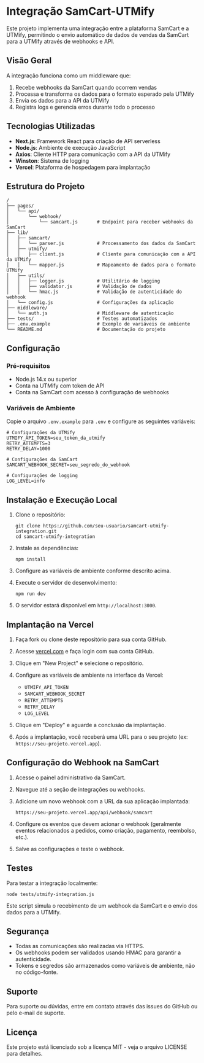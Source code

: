 # Integração SamCart-UTMify

Este projeto implementa uma integração entre a plataforma SamCart e a UTMify, permitindo o envio automático de dados de vendas da SamCart para a UTMify através de webhooks e API.

## Visão Geral

A integração funciona como um middleware que:
1. Recebe webhooks da SamCart quando ocorrem vendas
2. Processa e transforma os dados para o formato esperado pela UTMify
3. Envia os dados para a API da UTMify
4. Registra logs e gerencia erros durante todo o processo

## Tecnologias Utilizadas

- **Next.js**: Framework React para criação de API serverless
- **Node.js**: Ambiente de execução JavaScript
- **Axios**: Cliente HTTP para comunicação com a API da UTMify
- **Winston**: Sistema de logging
- **Vercel**: Plataforma de hospedagem para implantação

## Estrutura do Projeto

```
/
├── pages/
│   └── api/
│       └── webhook/
│           └── samcart.js       # Endpoint para receber webhooks da SamCart
├── lib/
│   ├── samcart/
│   │   └── parser.js            # Processamento dos dados da SamCart
│   ├── utmify/
│   │   ├── client.js            # Cliente para comunicação com a API da UTMify
│   │   └── mapper.js            # Mapeamento de dados para o formato UTMify
│   ├── utils/
│   │   ├── logger.js            # Utilitário de logging
│   │   ├── validator.js         # Validação de dados
│   │   └── hmac.js              # Validação de autenticidade do webhook
│   └── config.js                # Configurações da aplicação
├── middleware/
│   └── auth.js                  # Middleware de autenticação
├── tests/                       # Testes automatizados
├── .env.example                 # Exemplo de variáveis de ambiente
└── README.md                    # Documentação do projeto
```

## Configuração

### Pré-requisitos

- Node.js 14.x ou superior
- Conta na UTMify com token de API
- Conta na SamCart com acesso à configuração de webhooks

### Variáveis de Ambiente

Copie o arquivo `.env.example` para `.env` e configure as seguintes variáveis:

```
# Configurações da UTMify
UTMIFY_API_TOKEN=seu_token_da_utmify
RETRY_ATTEMPTS=3
RETRY_DELAY=1000

# Configurações da SamCart
SAMCART_WEBHOOK_SECRET=seu_segredo_do_webhook

# Configurações de logging
LOG_LEVEL=info
```

## Instalação e Execução Local

1. Clone o repositório:
   ```
   git clone https://github.com/seu-usuario/samcart-utmify-integration.git
   cd samcart-utmify-integration
   ```

2. Instale as dependências:
   ```
   npm install
   ```

3. Configure as variáveis de ambiente conforme descrito acima.

4. Execute o servidor de desenvolvimento:
   ```
   npm run dev
   ```

5. O servidor estará disponível em `http://localhost:3000`.

## Implantação na Vercel

1. Faça fork ou clone deste repositório para sua conta GitHub.

2. Acesse [vercel.com](https://vercel.com) e faça login com sua conta GitHub.

3. Clique em "New Project" e selecione o repositório.

4. Configure as variáveis de ambiente na interface da Vercel:
   - `UTMIFY_API_TOKEN`
   - `SAMCART_WEBHOOK_SECRET`
   - `RETRY_ATTEMPTS`
   - `RETRY_DELAY`
   - `LOG_LEVEL`

5. Clique em "Deploy" e aguarde a conclusão da implantação.

6. Após a implantação, você receberá uma URL para o seu projeto (ex: `https://seu-projeto.vercel.app`).

## Configuração do Webhook na SamCart

1. Acesse o painel administrativo da SamCart.

2. Navegue até a seção de integrações ou webhooks.

3. Adicione um novo webhook com a URL da sua aplicação implantada:
   ```
   https://seu-projeto.vercel.app/api/webhook/samcart
   ```

4. Configure os eventos que devem acionar o webhook (geralmente eventos relacionados a pedidos, como criação, pagamento, reembolso, etc.).

5. Salve as configurações e teste o webhook.

## Testes

Para testar a integração localmente:

```
node tests/utmify-integration.js
```

Este script simula o recebimento de um webhook da SamCart e o envio dos dados para a UTMify.

## Segurança

- Todas as comunicações são realizadas via HTTPS.
- Os webhooks podem ser validados usando HMAC para garantir a autenticidade.
- Tokens e segredos são armazenados como variáveis de ambiente, não no código-fonte.

## Suporte

Para suporte ou dúvidas, entre em contato através das issues do GitHub ou pelo e-mail de suporte.

## Licença

Este projeto está licenciado sob a licença MIT - veja o arquivo LICENSE para detalhes.
